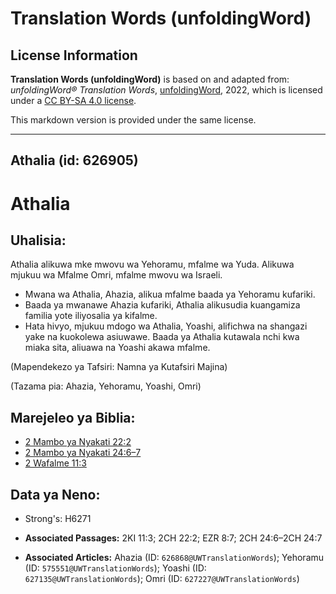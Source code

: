# Translation Words (unfoldingWord)

## License Information

**Translation Words (unfoldingWord)** is based on and adapted from: _unfoldingWord® Translation Words_, [unfoldingWord](https://unfoldingword.org/utw), 2022, which is licensed under a [CC BY-SA 4.0 license](https://creativecommons.org/licenses/by-sa/4.0/legalcode.en).

This markdown version is provided under the same license.



--------------------------------

## Athalia (id: 626905)

Athalia
=======

Uhalisia:
---------

Athalia alikuwa mke mwovu wa Yehoramu, mfalme wa Yuda. Alikuwa mjukuu wa Mfalme Omri, mfalme mwovu wa Israeli.

* Mwana wa Athalia, Ahazia, alikua mfalme baada ya Yehoramu kufariki.
* Baada ya mwanawe Ahazia kufariki, Athalia alikusudia kuangamiza familia yote iliyosalia ya kifalme.
* Hata hivyo, mjukuu mdogo wa Athalia, Yoashi, alifichwa na shangazi yake na kuokolewa asiuwawe. Baada ya Athalia kutawala nchi kwa miaka sita, aliuawa na Yoashi akawa mfalme.

(Mapendekezo ya Tafsiri: Namna ya Kutafsiri Majina)

(Tazama pia: Ahazia, Yehoramu, Yoashi, Omri)

Marejeleo ya Biblia:
--------------------

* [2 Mambo ya Nyakati 22:2](https://ref.ly/2Chr22:2)
* [2 Mambo ya Nyakati 24:6–7](https://ref.ly/2Chr24:6-2Chr24:7)
* [2 Wafalme 11:3](https://ref.ly/2Kgs11:3)

Data ya Neno:
-------------

* Strong's: H6271

* **Associated Passages:** 2KI 11:3; 2CH 22:2; EZR 8:7; 2CH 24:6–2CH 24:7
* **Associated Articles:** Ahazia (ID: `626868@UWTranslationWords`); Yehoramu (ID: `575551@UWTranslationWords`); Yoashi (ID: `627135@UWTranslationWords`); Omri (ID: `627227@UWTranslationWords`)


